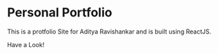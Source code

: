 # Personal Portfolio

This is a protfolio Site for Aditya Ravishankar and is built using ReactJS.

Have a Look!
